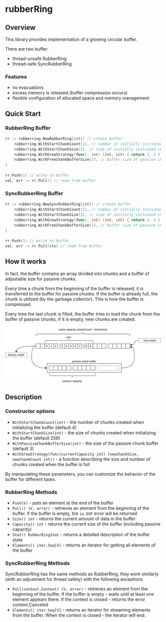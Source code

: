# rubberRing

## Overview
This library provides implementation of a growing circular buffer.

There are two buffer:
- thread-unsafe RubberRing
- thread-safe SyncRubberRing

### Features

- no evacuations
- excess memory is released (buffer compression occurs)
- flexible configuration of allocated space and memory management

## Quick Start

### RubberRing Buffer

```go
rr := rubberring.NewRubberRing[int]( // create buffer
	rubberring.WithStartChankCount(2), // number of initially initiated chunks
	rubberring.WithStartChankSize(2), // size of initially initiated chunks
	rubberring.WithGrowStrategy(func(_ int) (int, int) { return 2, 2 }), // growth function
	rubberring.WithFreeChankBufferSize(2), // buffer size of passive chunks
)

rr.Push(1) // write to buffer
val, err := rr.Pull() // read from buffer
```

### SyncRubberRing Buffer

```go
rr := rubberring.NewSyncRubberRing[int]( // create buffer
	rubberring.WithStartChankCount(2), // number of initially initiated chunks
	rubberring.WithStartChankSize(2), // size of initially initiated chunks
	rubberring.WithGrowStrategy(func(_ int) (int, int) { return 2, 2 }), // growth function
	rubberring.WithFreeChankBufferSize(2), // buffer size of passive chunks
)

rr.Push(1) // write to buffer
val, err := rr.Pull(ctx) // read from buffer
```

## How it works

In fact, the buffer contains an array divided into chunks and a buffer of adjustable size for passive chunks.

Every time a chunk from the beginning of the buffer is released, it is transferred to the buffer for passive chunks. If the buffer is already full, the chunk is utilized (by the garbage collector). This is how the buffer is compressed.

Every time the last chunk is filled, the buffer tries to load the chunk from the buffer of passive chunks, if it is empty, new chunks are created.

![Schem](docs/scheme.drawio.svg)

## Description

### Constructor options

- `WithStartChankCount(int)` - the number of chunks created when initializing the buffer (default 4)
- `WithStartChankSize(int)` - the size of chunks created when initializing the buffer (default 256)
- `WithPassiveChankBufferSize(int)` - the size of the passive chunk buffer (default 3)
- `WithGrowStrategy(func(currentCapacity int) (newChankSize, newChankCount int))` - a function describing the size and number of chunks created when the buffer is full

By manipulating these parameters, you can customize the behavior of the buffer for different tasks.

### RubberRing Methods

- `Push(V)` - puts an element at the end of the buffer
- `Pull() (V, error)` - retrieves an element from the beginning of the buffer. If the buffer is empty, the `io.EOF` error will be returned
- `Size() int` - returns the current amount of data in the buffer
- `Capacity() int` - returns the current size of the buffer (including passive capacity)
- `Stat() RubberRingStat` - returns a detailed description of the buffer state
- `Elements() iter.Seq[V]` - returns an iterator for getting all elements of the buffer

### SyncRubberRing Methods

SyncRubberRing has the same methods as RubberRing, they work similarly (with an adjustment for thread safety) with the following exceptions
- `Pull(context.Context) (V, error)` - retrieves an element from the beginning of the buffer. If the buffer is empty - waits until at least one element appears there. If the context is closed - returns the error context.Canceled
- `Elements() iter.Seq[V]` - returns an iterator for streaming elements from the buffer. When the context is closed - the iterator will end.
